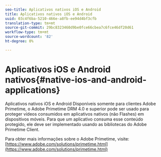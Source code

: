 ```yaml
---
seo-title: Aplicativos nativos iOS e Android
title: Aplicativos nativos iOS e Android
uuid: 03c4f6ba-5210-466e-a8fb-ee94d4bf3cfb
translation-type: tm+mt
source-git-commit: 29bc8323460d9be0fce66cbea7c6fce46df20d61
workflow-type: tm+mt
source-wordcount: '82'
ht-degree: 0%

---
```



# Aplicativos iOS e Android nativos{#native-ios-and-android-applications}

Aplicativos nativos iOS e Android Disponíveis somente para clientes Adobe Primetime, o Adobe Primetime DRM 4.0 e superior pode ser usado para proteger vídeos consumidos em aplicativos nativos (não Flashes) em dispositivos móveis. Para que um aplicativo consuma esse conteúdo protegido, ele deve ser implementado usando as bibliotecas do Adobe Primetime Client.

Para obter mais informações sobre o Adobe Primetime, visite: [https://www.adobe.com/solutions/primetime.html](https://www.adobe.com/solutions/primetime.html)
